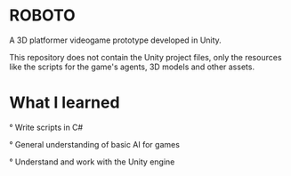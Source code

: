 # ROBOTO

A 3D platformer videogame prototype developed in Unity.

This repository does not contain the Unity project files,
only the resources like the scripts for the game's agents,
3D models and other assets.

# What I learned

° Write scripts in C#

° General understanding of basic AI for games

° Understand and work with the Unity engine
